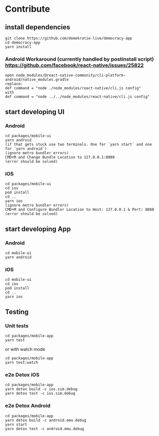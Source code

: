 # Contribute

## install dependencies

```
git clone https://github.com/demokratie-live/democracy-app
cd democracy-app
yarn install
```

### Android Workaround (currently handled by postinstall script) https://github.com/facebook/react-native/issues/25822

```
open node_modules/@react-native-community/cli-platform-android/native_modules.gradle
replace:
def command = "node ./node_modules/react-native/cli.js config"
with
def command = "node ../../node_modules/react-native/cli.js config"
```

## start developing UI

### Android

```
cd packages/mobile-ui
yarn android
(if that gets stuck use two terminals. One for `yarn start` and one for `yarn android`)
(ignore metro bundler errors)
CMD+M and Change Bundle Location to 127.0.0.1:8088
(error should be solved)
```

### iOS

```
cd packages/mobile-ui
cd ios
pod install
cd ..
yarn ios
(ignore metro bundler errors)
CMD+M and Configure Bundler Location to Host: 127.0.0.1 & Port: 8088
(error should be solved)
```

## start developing App

### Android

```
cd mobile-ui
yarn android
```

### iOS

```
cd mobile-ui
cd ios
pod install
cd ..
yarn ios
```

## Testing

### Unit tests

```
cd packages/mobile-app
yarn test
```

or with watch mode

```
cd packages/mobile-app
yarn test:watch
```

### e2e Detox iOS

```
cd packages/mobile-app
yarn detox build -c ios.sim.debug
yarn detox test -c ios.sim.debug
```

### e2e Detox Android

```
cd packages/mobile-app
yarn detox build -c android.emu.debug
yarn start
yarn detox test -c android.emu.debug
```
